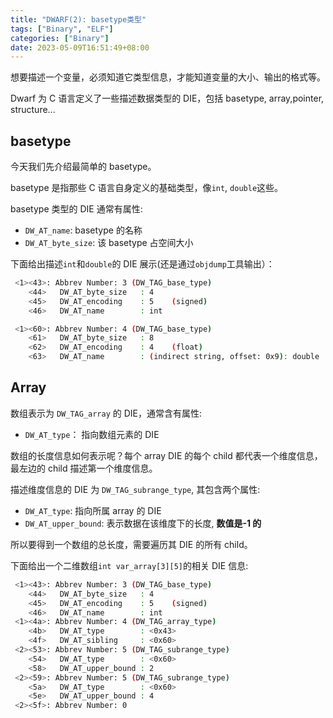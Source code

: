 ```yaml
---
title: "DWARF(2): basetype类型"
tags: ["Binary", "ELF"]
categories: ["Binary"]
date: 2023-05-09T16:51:49+08:00
---
```


想要描述一个变量，必须知道它类型信息，才能知道变量的大小、输出的格式等。

Dwarf 为 C 语言定义了一些描述数据类型的 DIE，包括 basetype, array,pointer, structure...

## basetype

今天我们先介绍最简单的 basetype。

basetype 是指那些 C 语言自身定义的基础类型，像`int`, `double`这些。

basetype 类型的 DIE 通常有属性:

- `DW_AT_name`: basetype 的名称
- `DW_AT_byte_size`: 该 basetype 占空间大小

下面给出描述`int`和`double`的 DIE 展示(还是通过`objdump`工具输出）：

```sh
 <1><43>: Abbrev Number: 3 (DW_TAG_base_type)
    <44>   DW_AT_byte_size   : 4
    <45>   DW_AT_encoding    : 5	(signed)
    <46>   DW_AT_name        : int

 <1><60>: Abbrev Number: 4 (DW_TAG_base_type)
    <61>   DW_AT_byte_size   : 8
    <62>   DW_AT_encoding    : 4	(float)
    <63>   DW_AT_name        : (indirect string, offset: 0x9): double


```

## Array

数组表示为 `DW_TAG_array` 的 DIE，通常含有属性:

- `DW_AT_type`： 指向数组元素的 DIE

数组的长度信息如何表示呢？每个 array DIE 的每个 child 都代表一个维度信息，最左边的 child
描述第一个维度信息。

描述维度信息的 DIE 为 `DW_TAG_subrange_type`, 其包含两个属性:

- `DW_AT_type`: 指向所属 array 的 DIE
- `DW_AT_upper_bound`: 表示数据在该维度下的长度, **数值是-1 的**

所以要得到一个数组的总长度，需要遍历其 DIE 的所有 child。

下面给出一个二维数组`int var_array[3][5]`的相关 DIE 信息:

```sh
 <1><43>: Abbrev Number: 3 (DW_TAG_base_type)
    <44>   DW_AT_byte_size   : 4
    <45>   DW_AT_encoding    : 5	(signed)
    <46>   DW_AT_name        : int
 <1><4a>: Abbrev Number: 4 (DW_TAG_array_type)
    <4b>   DW_AT_type        : <0x43>
    <4f>   DW_AT_sibling     : <0x60>
 <2><53>: Abbrev Number: 5 (DW_TAG_subrange_type)
    <54>   DW_AT_type        : <0x60>
    <58>   DW_AT_upper_bound : 2
 <2><59>: Abbrev Number: 5 (DW_TAG_subrange_type)
    <5a>   DW_AT_type        : <0x60>
    <5e>   DW_AT_upper_bound : 4
 <2><5f>: Abbrev Number: 0
```

